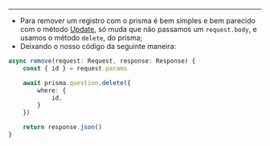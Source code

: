 ___
- Para remover um registro com o prisma é bem simples e bem parecido com o método [Update](./Update%20-%20Prisma.md), só muda que não passamos um `request.body`, e usamos o método `delete`, do prisma;
- Deixando o nosso código da seguinte maneira:
```ts
async remove(request: Request, response: Response) {
	const { id } = request.params

	await prisma.question.delete({
		where: {
			id,
		}
	})

	return response.json()
}
```
